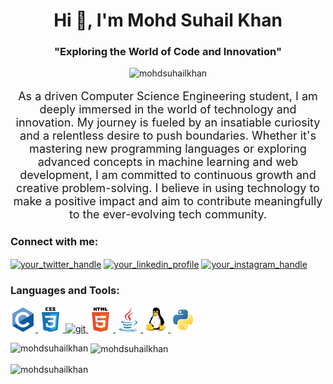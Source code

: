 <h1 align="center">Hi 👋, I'm Mohd Suhail Khan</h1>
<h3 align="center">"Exploring the World of Code and Innovation"</h3>

<p align="center">
<img src="https://komarev.com/ghpvc/?username=mohdsuhailkhan&label=Profile%20views&color=0e75b6&style=for-the-badge" alt="mohdsuhailkhan" />
</p>

<p align="center" style="font-size: 18px;">
As a driven Computer Science Engineering student, I am deeply immersed in the world of technology and innovation. My journey is fueled by an insatiable curiosity and a relentless desire to push boundaries. Whether it's mastering new programming languages or exploring advanced concepts in machine learning and web development, I am committed to continuous growth and creative problem-solving. I believe in using technology to make a positive impact and aim to contribute meaningfully to the ever-evolving tech community.
</p>

<h3 align="left">Connect with me:</h3>
<p align="left">
<a href="https://twitter.com/your_twitter_handle" target="blank"><img align="center" src="https://raw.githubusercontent.com/rahuldkjain/github-profile-readme-generator/master/src/images/icons/Social/twitter.svg" alt="your_twitter_handle" height="30" width="40" /></a>
<a href="https://linkedin.com/in/your_linkedin_profile" target="blank"><img align="center" src="https://raw.githubusercontent.com/rahuldkjain/github-profile-readme-generator/master/src/images/icons/Social/linked-in-alt.svg" alt="your_linkedin_profile" height="30" width="40" /></a>
<a href="[https://instagram.com/your_instagram_handle](https://www.instagram.com/____suhxil018____/)" target="blank"><img align="center" src="https://raw.githubusercontent.com/rahuldkjain/github-profile-readme-generator/master/src/images/icons/Social/instagram.svg" alt="your_instagram_handle" height="30" width="40" /></a>
</p>

<h3 align="left">Languages and Tools:</h3>
<p align="left">
<a href="https://www.cprogramming.com/" target="_blank" rel="noreferrer"> <img src="https://raw.githubusercontent.com/devicons/devicon/master/icons/c/c-original.svg" alt="c" width="40" height="40"/> </a>
<a href="https://www.w3schools.com/css/" target="_blank" rel="noreferrer"> <img src="https://raw.githubusercontent.com/devicons/devicon/master/icons/css3/css3-original-wordmark.svg" alt="css3" width="40" height="40"/> </a>
<a href="https://git-scm.com/" target="_blank" rel="noreferrer"> <img src="https://www.vectorlogo.zone/logos/git-scm/git-scm-icon.svg" alt="git" width="40" height="40"/> </a>
<a href="https://www.w3.org/html/" target="_blank" rel="noreferrer"> <img src="https://raw.githubusercontent.com/devicons/devicon/master/icons/html5/html5-original-wordmark.svg" alt="html5" width="40" height="40"/> </a>
<a href="https://www.java.com" target="_blank" rel="noreferrer"> <img src="https://raw.githubusercontent.com/devicons/devicon/master/icons/java/java-original.svg" alt="java" width="40" height="40"/> </a>
<a href="https://www.linux.org/" target="_blank" rel="noreferrer"> <img src="https://raw.githubusercontent.com/devicons/devicon/master/icons/linux/linux-original.svg" alt="linux" width="40" height="40"/> </a>
<a href="https://www.python.org" target="_blank" rel="noreferrer"> <img src="https://raw.githubusercontent.com/devicons/devicon/master/icons/python/python-original.svg" alt="python" width="40" height="40"/> </a>
</p>

<p><img align="left" src="https://github-readme-stats.vercel.app/api/top-langs?username=mohdsuhailkhan&show_icons=true&locale=en&layout=compact" alt="mohdsuhailkhan" /></p>

<p>&nbsp;<img align="center" src="https://github-readme-stats.vercel.app/api?username=mohdsuhailkhan&show_icons=true&locale=en" alt="mohdsuhailkhan" /></p>

<p><img align="center" src="https://github-readme-streak-stats.herokuapp.com/?user=mohdsuhailkhan&" alt="mohdsuhailkhan" /></p>
